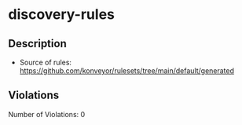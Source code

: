 # discovery-rules
## Description

* Source of rules: https://github.com/konveyor/rulesets/tree/main/default/generated
## Violations
Number of Violations: 0
